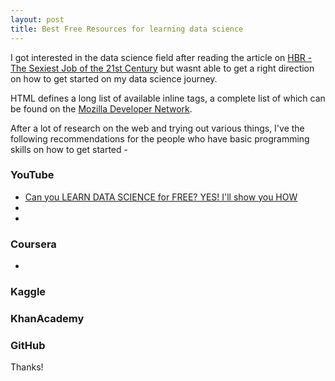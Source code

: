 ```yaml
---
layout: post
title: Best Free Resources for learning data science
---
```


I got interested in the data science field after reading the article on [HBR - The Sexiest Job of the 21st Century](https://hbr.org/2012/10/data-scientist-the-sexiest-job-of-the-21st-century) but wasnt able to get a right direction on how to get started on my data science journey.

HTML defines a long list of available inline tags, a complete list of which can be found on the [Mozilla Developer Network](https://developer.mozilla.org/en-US/docs/Web/HTML/Element).

After a lot of research on the web and trying out various things, I've the following recommendations for the people who have basic programming skills on how to get started -

### YouTube
* [Can you LEARN DATA SCIENCE for FREE? YES! I'll show you HOW](https://www.youtube.com/watch?v=eTxyviU0Ddo&list=LL-WVdIUTRnH6stq8Dk1jkxQ&index=3&t=0s)
* 
*

### Coursera
* 

### Kaggle

### KhanAcademy

### GitHub



Thanks!
